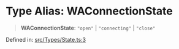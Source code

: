 # Type Alias: WAConnectionState

> **WAConnectionState**: `"open"` \| `"connecting"` \| `"close"`

Defined in: [src/Types/State.ts:3](https://github.com/Fokusdotid/Baileys/blob/039f28db78950e3bac7c407f144ea390dcdf207d/src/Types/State.ts#L3)
